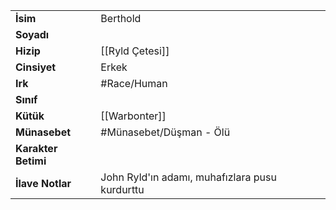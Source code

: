 |  |  |  
|---|---|  
| **İsim** | Berthold|  
| **Soyadı** | |  
| **Hizip** | [[Ryld Çetesi]]|  
| **Cinsiyet** | Erkek|  
| **Irk** | #Race/Human|  
| **Sınıf** | |  
| **Kütük** | [[Warbonter]]|  
| **Münasebet** | #Münasebet/Düşman - Ölü|  
| **Karakter Betimi** | |  
| **İlave Notlar** | John Ryld'ın adamı, muhafızlara pusu kurdurttu|  
